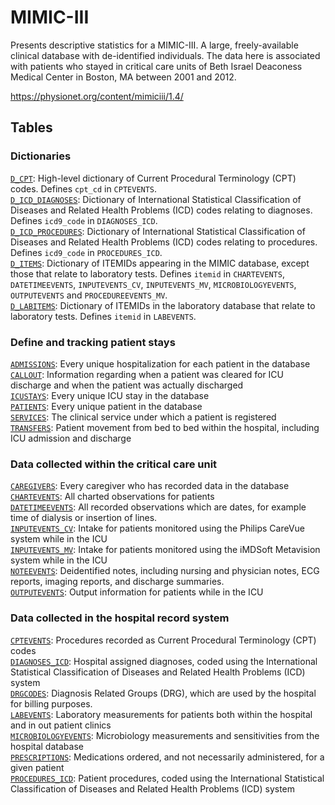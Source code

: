 # MIMIC-III

Presents descriptive statistics for a MIMIC-III. A large, freely-available clinical database with de-identified individuals.
The data here is associated with patients who stayed in critical care units of Beth Israel Deaconess Medical Center in Boston, MA between 2001 and 2012.

https://physionet.org/content/mimiciii/1.4/

## Tables
### Dictionaries

[`D_CPT`](https://github.com/ggmessier/plwh/blob/brian/mimic/D_CPT.ipynb): High-level dictionary of Current Procedural Terminology (CPT) codes. Defines `cpt_cd` in `CPTEVENTS`.\
[`D_ICD_DIAGNOSES`](https://github.com/ggmessier/plwh/blob/brian/mimic/D_ICD_DIAGNOSES.ipynb): Dictionary of International Statistical Classification of Diseases and Related Health Problems (ICD) codes relating to diagnoses. Defines `icd9_code` in `DIAGNOSES_ICD`.\
[`D_ICD_PROCEDURES`](https://github.com/ggmessier/plwh/blob/brian/mimic/D_ICD_PROCEDURES.ipynb): Dictionary of International Statistical Classification of Diseases and Related Health Problems (ICD) codes relating to procedures. Defines `icd9_code` in `PROCEDURES_ICD`.\
[`D_ITEMS`](https://github.com/ggmessier/plwh/blob/brian/mimic/D_ITEMS.ipynb): Dictionary of ITEMIDs appearing in the MIMIC database, except those that relate to laboratory tests. Defines `itemid` in `CHARTEVENTS`, `DATETIMEEVENTS`, `INPUTEVENTS_CV`, `INPUTEVENTS_MV`, `MICROBIOLOGYEVENTS`, `OUTPUTEVENTS` and `PROCEDUREEVENTS_MV`.\
[`D_LABITEMS`](https://github.com/ggmessier/plwh/blob/brian/mimic/D_LABITEMS.ipynb): Dictionary of ITEMIDs in the laboratory database that relate to laboratory tests. Defines `itemid` in `LABEVENTS`.

### Define and tracking patient stays
[`ADMISSIONS`](https://github.com/ggmessier/plwh/blob/brian/mimic/ADMISSIONS.ipynb): Every unique hospitalization for each patient in the database\
[`CALLOUT`](https://github.com/ggmessier/plwh/blob/brian/mimic/CALLOUT.ipynb): Information regarding when a patient was cleared for ICU discharge and when the patient was actually discharged\
[`ICUSTAYS`](https://github.com/ggmessier/plwh/blob/brian/mimic/ICUSTAYS.ipynb): Every unique ICU stay in the database\
[`PATIENTS`](https://github.com/ggmessier/plwh/blob/brian/mimic/PATIENTS.ipynb): Every unique patient in the database\
[`SERVICES`](https://github.com/ggmessier/plwh/blob/brian/mimic/SERVICES.ipynb): The clinical service under which a patient is registered\
[`TRANSFERS`](https://github.com/ggmessier/plwh/blob/brian/mimic/TRANSFERS.ipynb): Patient movement from bed to bed within the hospital, including ICU admission and discharge

### Data collected within the critical care unit

[`CAREGIVERS`](https://github.com/ggmessier/plwh/blob/brian/mimic/CAREGIVERS.ipynb): Every caregiver who has recorded data in the database\
[`CHARTEVENTS`](https://github.com/ggmessier/plwh/blob/brian/mimic/CHARTEVENTS.ipynb): All charted observations for patients\
[`DATETIMEEVENTS`](https://github.com/ggmessier/plwh/blob/brian/mimic/DATETIMEEVENTS.ipynb): All recorded observations which are dates, for example time of dialysis or insertion of lines.\
[`INPUTEVENTS_CV`](https://github.com/ggmessier/plwh/blob/brian/mimic/INPUTEVENTS_CV.ipynb): Intake for patients monitored using the Philips CareVue system while in the ICU\
[`INPUTEVENTS_MV`](https://github.com/ggmessier/plwh/blob/brian/mimic/INPUTEVENTS_MV.ipynb): Intake for patients monitored using the iMDSoft Metavision system while in the ICU\
[`NOTEEVENTS`](https://github.com/ggmessier/plwh/blob/brian/mimic/NOTEEVENTS.ipynb): Deidentified notes, including nursing and physician notes, ECG reports, imaging reports, and discharge summaries.\
[`OUTPUTEVENTS`](https://github.com/ggmessier/plwh/blob/brian/mimic/OUTPUTEVENTS.ipynb): Output information for patients while in the ICU

### Data collected in the hospital record system

[`CPTEVENTS`](https://github.com/ggmessier/plwh/blob/brian/mimic/CPTEVENTS.ipynb): Procedures recorded as Current Procedural Terminology (CPT) codes\
[`DIAGNOSES_ICD`](https://github.com/ggmessier/plwh/blob/brian/mimic/DIAGNOSES_ICD.ipynb): Hospital assigned diagnoses, coded using the International Statistical Classification of Diseases and Related Health Problems (ICD) system\
[`DRGCODES`](https://github.com/ggmessier/plwh/blob/brian/mimic/DRGCODES.ipynb): Diagnosis Related Groups (DRG), which are used by the hospital for billing purposes.\
[`LABEVENTS`](https://github.com/ggmessier/plwh/blob/brian/mimic/LABEVENTS.ipynb): Laboratory measurements for patients both within the hospital and in out patient clinics\
[`MICROBIOLOGYEVENTS`](https://github.com/ggmessier/plwh/blob/brian/mimic/MICROBIOLOGYEVENTS.ipynb): Microbiology measurements and sensitivities from the hospital database\
[`PRESCRIPTIONS`](https://github.com/ggmessier/plwh/blob/brian/mimic/PRESCRIPTIONS.ipynb): Medications ordered, and not necessarily administered, for a given patient\
[`PROCEDURES_ICD`](https://github.com/ggmessier/plwh/blob/brian/mimic/PROCEDURES_ICD.ipynb): Patient procedures, coded using the International Statistical Classification of Diseases and Related Health Problems (ICD) system
